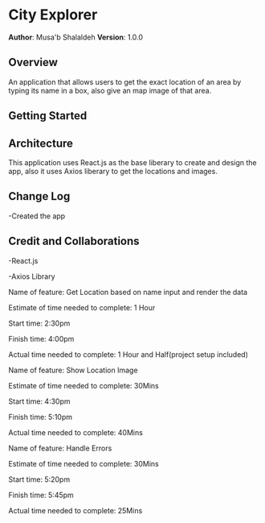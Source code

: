 # City Explorer

**Author**: Musa'b Shalaldeh
**Version**: 1.0.0

## Overview

An application that allows users to get the exact location of an area by typing its name in a box, also give an map image of that area.

## Getting Started
<!-- What are the steps that a user must take in order to build this app on their own machine and get it running? -->

## Architecture

This application uses React.js as the base liberary to create and design the app, also it uses Axios liberary to get the locations and images.

## Change Log

-Created the app

## Credit and Collaborations

-React.js

-Axios Library



Name of feature: Get Location based on name input and render the data

Estimate of time needed to complete: 1 Hour

Start time: 2:30pm

Finish time: 4:00pm

Actual time needed to complete: 1 Hour and Half(project setup included)



Name of feature: Show Location Image

Estimate of time needed to complete: 30Mins

Start time: 4:30pm

Finish time: 5:10pm

Actual time needed to complete: 40Mins


Name of feature: Handle Errors

Estimate of time needed to complete: 30Mins

Start time: 5:20pm

Finish time: 5:45pm

Actual time needed to complete: 25Mins